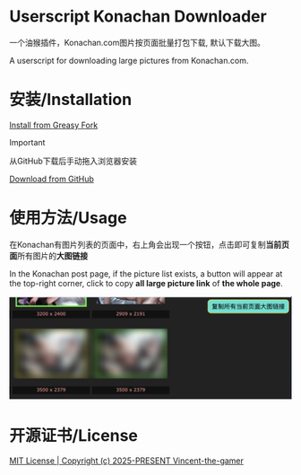 # Userscript Konachan Downloader

一个油猴插件，Konachan.com图片按页面批量打包下载, 默认下载大图。

A userscript for downloading large pictures from Konachan.com.

# 安装/Installation

[Install from Greasy Fork](https://greasyfork.org/zh-CN/scripts/534354-userscript-konachan-downloader)


> [!IMPORTANT]
> 从GitHub下载后手动拖入浏览器安装

[Download from GitHub](https://github.com/Vincent-the-gamer/userscript-konachan-downloader/releases/tag/v1.0.0)

# 使用方法/Usage

在Konachan有图片列表的页面中，右上角会出现一个按钮，点击即可复制**当前页面**所有图片的**大图链接**

In the Konachan post page, if the picture list exists, a button will appear at the top-right corner, click to copy **all large picture link** of **the whole page**.

![](.github/preview.png)

# 开源证书/License

[MIT License | Copyright (c) 2025-PRESENT Vincent-the-gamer](./LICENSE)
